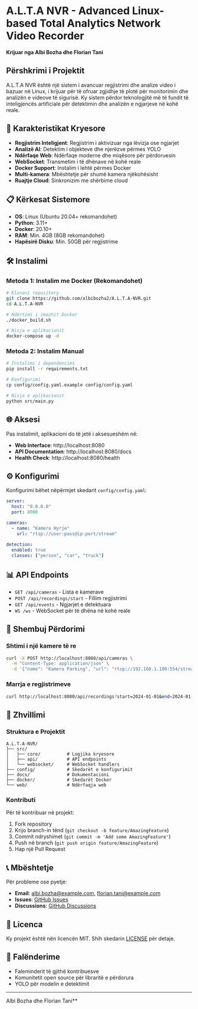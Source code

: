 # A.L.T.A NVR - Advanced Linux-based Total Analytics Network Video Recorder

**Krijuar nga Albi Bozha dhe Florian Tani**

## Përshkrimi i Projektit

A.L.T.A NVR është një sistem i avancuar regjistrimi dhe analize video i bazuar në Linux, i krijuar për të ofruar zgjidhje të plotë për monitorimin dhe analizën e videove të sigurisë. Ky sistem përdor teknologjitë më të fundit të inteligjencës artificiale për detektimin dhe analizën e ngjarjeve në kohë reale.

## 🚀 Karakteristikat Kryesore

- **Regjistrim Inteligjent**: Regjistrim i aktivizuar nga lëvizja ose ngjarjet
- **Analizë AI**: Detektim i objekteve dhe njerëzve përmes YOLO
- **Ndërfaqe Web**: Ndërfaqe moderne dhe miqësore për përdoruesin
- **WebSocket**: Transmetim i të dhënave në kohë reale
- **Docker Support**: Instalim i lehtë përmes Docker
- **Multi-kamera**: Mbështetje për shumë kamera njëkohësisht
- **Ruajtje Cloud**: Sinkronizim me shërbime cloud

## 📋 Kërkesat Sistemore

- **OS**: Linux (Ubuntu 20.04+ rekomandohet)
- **Python**: 3.11+
- **Docker**: 20.10+
- **RAM**: Min. 4GB (8GB rekomandohet)
- **Hapësirë Disku**: Min. 50GB për regjistrime

## 🛠️ Instalimi

### Metoda 1: Instalim me Docker (Rekomandohet)

```bash
# Klononi repository
git clone https://github.com/albibozha2/A.L.T.A-NVR.git
cd A.L.T.A-NVR

# Ndërtimi i imazhit Docker
./docker_build.sh

# Nisja e aplikacionit
docker-compose up -d
```

### Metoda 2: Instalim Manual

```bash
# Instalimi i dependencies
pip install -r requirements.txt

# Konfigurimi
cp config/config.yaml.example config/config.yaml

# Nisja e aplikacionit
python src/main.py
```

## 🌐 Aksesi

Pas instalimit, aplikacioni do të jetë i aksesueshëm në:

- **Web Interface**: http://localhost:8080
- **API Documentation**: http://localhost:8080/docs
- **Health Check**: http://localhost:8080/health

## ⚙️ Konfigurimi

Konfigurimi bëhet nëpërmjet skedarit `config/config.yaml`:

```yaml
server:
  host: "0.0.0.0"
  port: 8080

cameras:
  - name: "Kamera Hyrje"
    url: "rtsp://user:pass@ip:port/stream"
    
detection:
  enabled: true
  classes: ["person", "car", "truck"]
```

## 📊 API Endpoints

- `GET /api/cameras` - Lista e kamerave
- `POST /api/recordings/start` - Fillim regjistrimi
- `GET /api/events` - Ngjarjet e detektuara
- `WS /ws` - WebSocket për të dhëna në kohë reale

## 🎯 Shembuj Përdorimi

### Shtimi i një kamere të re
```bash
curl -X POST http://localhost:8080/api/cameras \
  -H "Content-Type: application/json" \
  -d '{"name": "Kamera Parking", "url": "rtsp://192.168.1.100:554/stream"}'
```

### Marrja e regjistrimeve
```bash
curl http://localhost:8080/api/recordings?start=2024-01-01&end=2024-01-02
```

## 🔧 Zhvillimi

### Struktura e Projektit
```
A.L.T.A-NVR/
├── src/
│   ├── core/          # Logjika kryesore
│   ├── api/           # API endpoints
│   └── websocket/     # WebSocket handlers
├── config/            # Skedarët e konfigurimit
├── docs/              # Dokumentacioni
├── docker/            # Skedarët Docker
└── web/               # Ndërfaqja web
```

### Kontributi
Për të kontribuar në projekt:
1. Fork repository
2. Krijo branch-in tënd (`git checkout -b feature/AmazingFeature`)
3. Commit ndryshimet (`git commit -m 'Add some AmazingFeature'`)
4. Push në branch (`git push origin feature/AmazingFeature`)
5. Hap një Pull Request

## 📞 Mbështetje

Për probleme ose pyetje:
- **Email**: albi.bozha@example.com, florian.tani@example.com
- **Issues**: [GitHub Issues](https://github.com/albibozha2/A.L.T.A-NVR/issues)
- **Discussions**: [GitHub Discussions](https://github.com/albibozha2/A.L.T.A-NVR/discussions)

## 📄 Licenca

Ky projekt është nën licencën MIT. Shih skedarin [LICENSE](LICENSE) për detaje.

## 🙏 Falënderime

- Faleminderit të gjithë kontribuesve
- Komunitetit open source për libraritë e përdorura
- YOLO për modelin e detektimit

---

 Albi Bozha dhe Florian Tani**
